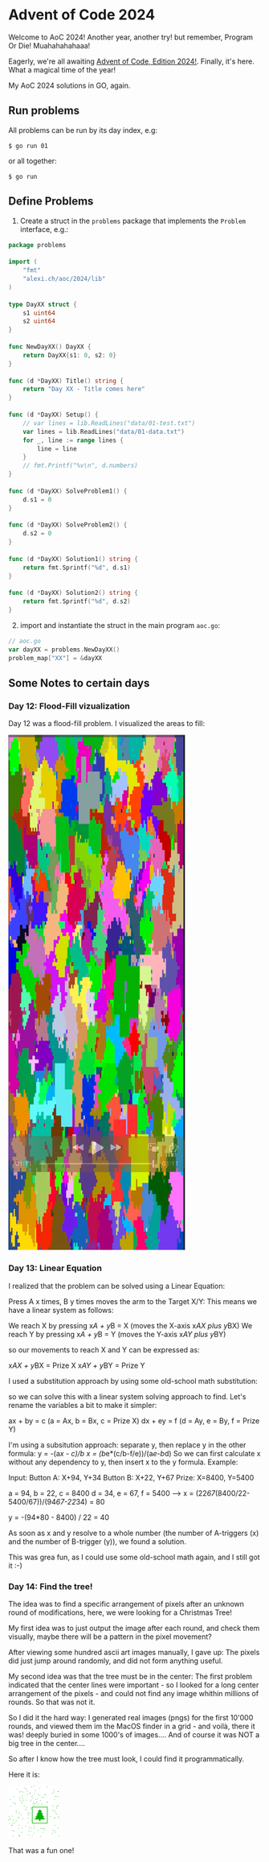 # Advent of Code 2024

Welcome to AoC 2024! Another year, another try! but remember, Program Or Die! Muahahahahaaa!

Eagerly, we're all awaiting [Advent of Code, Edition 2024!](https://adventofcode.com/2024/). Finally, it's here.
What a magical time of the year!

My AoC 2024 solutions in GO, again.

## Run problems

All problems can be run by its day index, e.g:

```
$ go run 01
```

or all together:

```
$ go run
```

## Define Problems

1) Create a struct in the `problems` package that implements the `Problem` interface, e.g.:

```go
package problems

import (
	"fmt"
	"alexi.ch/aoc/2024/lib"
)

type DayXX struct {
	s1 uint64
	s2 uint64
}

func NewDayXX() DayXX {
	return DayXX{s1: 0, s2: 0}
}

func (d *DayXX) Title() string {
	return "Day XX - Title comes here"
}

func (d *DayXX) Setup() {
	// var lines = lib.ReadLines("data/01-test.txt")
	var lines = lib.ReadLines("data/01-data.txt")
	for _, line := range lines {
		line = line
	}
	// fmt.Printf("%v\n", d.numbers)
}

func (d *DayXX) SolveProblem1() {
	d.s1 = 0
}

func (d *DayXX) SolveProblem2() {
	d.s2 = 0
}

func (d *DayXX) Solution1() string {
	return fmt.Sprintf("%d", d.s1)
}

func (d *DayXX) Solution2() string {
	return fmt.Sprintf("%d", d.s2)
}
```

2) import and instantiate the struct in the main program `aoc.go`:

```go
// aoc.go
var dayXX = problems.NewDayXX()
problem_map["XX"] = &dayXX
```


## Some Notes to certain days

### Day 12: Flood-Fill vizualization

Day 12 was a flood-fill problem. I visualized the areas to fill:

![day12](./day12-flood-the-garden.png)

### Day 13: Linear Equation

I realized that the problem can be solved using a Linear Equation:

Press A x times, B y times moves the arm to the Target X/Y: This means we have a linear system as follows:

We reach X by pressing x*A + y*B = X (moves the X-axis x*AX plus y*BX)
We reach Y by pressing x*A + y*B = Y (moves the Y-axis x*AY plus y*BY)

so our movements to reach X and Y can be expressed as:

x*AX + y*BX = Prize X
x*AY + y*BY = Prize Y

I used a substitution approach by using some old-school math substitution:

so we can solve this with a linear system solving approach to find.
Let's rename the variables a bit to make it simpler:

ax + by = c  (a = Ax, b = Bx, c = Prize X)
dx + ey = f  (d = Ay, e = By, f = Prize Y)

I'm using a subsitution approach: separate y, then replace y in the other formula:
y = -(a*x - c)/b
x = (b*e*(c/b-f/e))/(a*e-b*d)
So we can first calculate x without any dependency to y, then insert x to the y formula.
Example:

Input:
Button A: X+94, Y+34
Button B: X+22, Y+67
Prize: X=8400, Y=5400

a = 94, b = 22, c = 8400
d = 34, e = 67, f = 5400
--> x = (22*67*(8400/22-5400/67))/(94*67-22*34) = 80

y = -(94*80 - 8400) / 22 = 40

As soon as x and y resolve to a whole number (the number of A-triggers (x) and the number of B-trigger (y)), we found a solution.

This was grea fun, as I could use some old-school math again, and I still got it :-)


### Day 14: Find the tree!

The idea was to find a specific arrangement of pixels after an unknown round of
modifications, here, we were looking for a Christmas Tree!

My first idea was to just output the image after each round, and check them visually, maybe there will be a
pattern in the pixel movement?

After viewing some hundred ascii art images manually, I gave up: The pixels did just jump around randomly, and
did not form anything useful.

My second idea was that the tree must be in the center: The first problem indicated that the 
center lines were important - so I looked for a long center arrangement of the pixels - and could
not find any image whithin millions of rounds. So that was not it.

So I did it the hard way: I generated real images (pngs) for the first 10'000 rounds, and viewed them
im the MacOS finder in a grid - and voilà, there it was! deeply buried in some 1000's of images....
And of course it was NOT a big tree in the center....

So after I know how the tree must look, I could find it programmatically.

Here it is:

![Christmas Tree](./day14_tree_round_6668.png)

That was a fun one!
